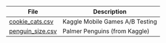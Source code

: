 | File  | Description| 
| ---- | --- |
| [cookie_cats.csv](https://www.kaggle.com/datasets/yufengsui/mobile-games-ab-testing) | Kaggle Mobile Games A/B Testing  |
| [penguin_size.csv](https://www.kaggle.com/code/parulpandey/penguin-dataset-the-new-iris) | Palmer Penguins (from Kaggle)  |